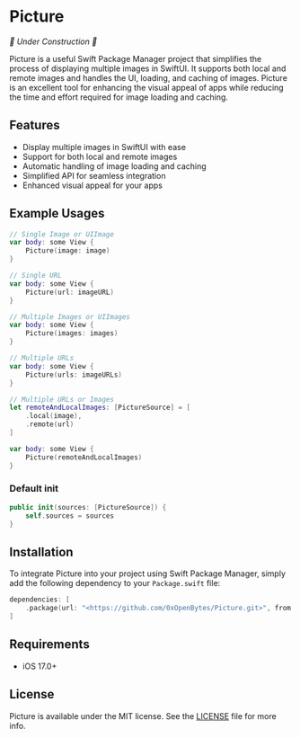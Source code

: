 # Picture

*🚧 Under Construction 🚧*

Picture is a useful Swift Package Manager project that simplifies the process of displaying multiple images in SwiftUI. It supports both local and remote images and handles the UI, loading, and caching of images. Picture is an excellent tool for enhancing the visual appeal of apps while reducing the time and effort required for image loading and caching.

## Features

- Display multiple images in SwiftUI with ease
- Support for both local and remote images
- Automatic handling of image loading and caching
- Simplified API for seamless integration
- Enhanced visual appeal for your apps

## Example Usages

```swift
// Single Image or UIImage
var body: some View {
    Picture(image: image)
}

// Single URL
var body: some View {
    Picture(url: imageURL)
}

// Multiple Images or UIImages
var body: some View {
    Picture(images: images)
}

// Multiple URLs
var body: some View {
    Picture(urls: imageURLs)
}

// Multiple URLs or Images
let remoteAndLocalImages: [PictureSource] = [
    .local(image),
    .remote(url)
]

var body: some View {
    Picture(remoteAndLocalImages)
}
```

### Default init

```swift
public init(sources: [PictureSource]) {
    self.sources = sources
}
```

## Installation

To integrate Picture into your project using Swift Package Manager, simply add the following dependency to your `Package.swift` file:

```swift
dependencies: [
    .package(url: "<https://github.com/0xOpenBytes/Picture.git>", from: "1.0.0")
]

```

## Requirements

- iOS 17.0+

## License

Picture is available under the MIT license. See the [LICENSE](https://github.com/0xOpenBytes/Picture/blob/main/LICENSE) file for more info.
